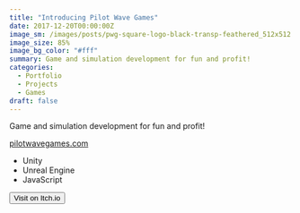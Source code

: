 ```yaml
---
title: "Introducing Pilot Wave Games"
date: 2017-12-20T00:00:00Z
image_sm: /images/posts/pwg-square-logo-black-transp-feathered_512x512.png
image_size: 85%
image_bg_color: "#fff"
summary: Game and simulation development for fun and profit!
categories: 
  - Portfolio
  - Projects
  - Games
draft: false
---
```


Game and simulation development for fun and profit!

[pilotwavegames.com](https://pilotwavegames.com)

- Unity
- Unreal Engine
- JavaScript

<Button href="https://pilotwavegames.itch.io">Visit on Itch.io</Button>

